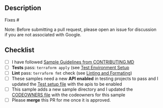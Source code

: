 ## Description

Fixes #<ISSUE-NUMBER>

Note: Before submitting a pull request, please open an issue for discussion if you are not associated with Google.

## Checklist
- [ ] I have followed [Sample Guidelines from CONTRIBUTING.MD](https://github.com/terraform-google-modules/terraform-docs-samples/blob/main/CONTRIBUTING.md)
- [ ] **Tests** pass: `terraform apply` (see [Test Environment Setup](https://github.com/terraform-google-modules/terraform-docs-samples/blob/main/CONTRIBUTING.md#set-up-the-test-environment)
- [ ] **Lint** pass: `terraform fmt` check (see [Linting and Formating](https://github.com/terraform-google-modules/terraform-docs-samples/blob/main/CONTRIBUTING.md#linting-and-formatting))
- [ ] These samples need a new **API enabled** in testing projects to pass and I updated the [Test setup file](https://github.com/terraform-google-modules/terraform-docs-samples/blob/main/test/setup/main.tf) with the apis to be enabled
- [ ] This sample adds a new sample directory and I updated the [CODEOWNERS file](https://github.com/terraform-google-modules/terraform-docs-samples/blob/main/.github/CODEOWNERS) with the codeowners for this sample
- [ ] Please **merge** this PR for me once it is approved.
